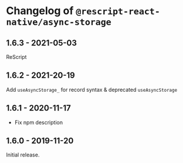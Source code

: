 # Changelog of `@rescript-react-native/async-storage`

## 1.6.3 - 2021-05-03

ReScript

## 1.6.2 - 2021-20-19

Add `useAsyncStorage_` for record syntax & deprecated `useAsyncStorage`

## 1.6.1 - 2020-11-17

- Fix npm description

## 1.6.0 - 2019-11-20

Initial release.
